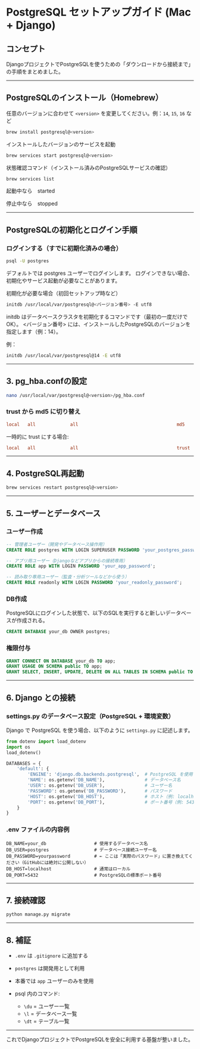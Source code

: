 # PostgreSQL セットアップガイド (Mac + Django)

## コンセプト

DjangoプロジェクトでPostgreSQLを使うための「ダウンロードから接続まで」の手順をまとめました。


---
## PostgreSQLのインストール（Homebrew）
任意のバージョンに合わせて `<version>` を変更してください。例：`14`, `15`, `16` など

```bash
brew install postgresql@<version>
```

インストールしたバージョンのサービスを起動
```bash
brew services start postgresql@<version>
```

状態確認コマンド（インストール済みのPostgreSQLサービスの確認）

```bash
brew services list
```
起動中なら　started

停止中なら　stopped


---

## PostgreSQLの初期化とログイン手順

### ログインする（すでに初期化済みの場合）

```bash
psql -U postgres
```
デフォルトでは postgres ユーザーでログインします。
ログインできない場合、初期化やサービス起動が必要なことがあります。

初期化が必要な場合（初回セットアップ時など）
```bash
initdb /usr/local/var/postgresql@<バージョン番号> -E utf8
```
initdb はデータベースクラスタを初期化するコマンドです（最初の一度だけでOK）。
<バージョン番号> には、インストールしたPostgreSQLのバージョンを指定します（例：14）。

例：
```bash
initdb /usr/local/var/postgresql@14 -E utf8
```


---

## 3. pg\_hba.confの設定

```bash
nano /usr/local/var/postgresql@<version>/pg_hba.conf
```

### trust から md5 に切り替え

```conf
local   all             all                                     md5
```

一時的に trust にする場合:

```conf
local   all             all                                     trust
```

---

## 4. PostgreSQL再起動

```bash
brew services restart postgresql@<version>
```

---

## 5. ユーザーとデータベース

### ユーザー作成

```sql
-- 管理者ユーザー（開発やデータベース操作用）
CREATE ROLE postgres WITH LOGIN SUPERUSER PASSWORD 'your_postgres_password';

-- アプリ用ユーザー（Djangoなどアプリからの接続専用）
CREATE ROLE app WITH LOGIN PASSWORD 'your_app_password';

-- 読み取り専用ユーザー（監査・分析ツールなどから使う）
CREATE ROLE readonly WITH LOGIN PASSWORD 'your_readonly_password';
```

### DB作成
PostgreSQLにログインした状態で、以下のSQLを実行すると新しいデータベースが作成される。

```sql
CREATE DATABASE your_db OWNER postgres;
```

### 権限付与

```sql
GRANT CONNECT ON DATABASE your_db TO app;
GRANT USAGE ON SCHEMA public TO app;
GRANT SELECT, INSERT, UPDATE, DELETE ON ALL TABLES IN SCHEMA public TO app;
```

---

## 6. Django との接続


### settings.py のデータベース設定（PostgreSQL + 環境変数）
Django で PostgreSQL を使う場合、以下のように `settings.py` に記述します。

```python
from dotenv import load_dotenv
import os
load_dotenv()

DATABASES = {
    'default': {
        'ENGINE': 'django.db.backends.postgresql',  # PostgreSQL を使用
        'NAME': os.getenv('DB_NAME'),               # データベース名
        'USER': os.getenv('DB_USER'),               # ユーザー名
        'PASSWORD': os.getenv('DB_PASSWORD'),       # パスワード
        'HOST': os.getenv('DB_HOST'),               # ホスト（例: localhost）
        'PORT': os.getenv('DB_PORT'),               # ポート番号（例: 5432）
    }
}
```

### .env ファイルの内容例

```env
DB_NAME=your_db                  # 使用するデータベース名
DB_USER=postgres                 # データベース接続ユーザー名
DB_PASSWORD=yourpassword         # ← ここは「実際のパスワード」に置き換えてください（GitHubには絶対に公開しない）
DB_HOST=localhost                # 通常はローカル
DB_PORT=5432                     # PostgreSQLの標準ポート番号
```


---

## 7. 接続確認

```bash
python manage.py migrate
```

---

## 8. 補証

* `.env` は `.gitignore` に追加する
* `postgres` は開発用として利用
* 本番では `app` ユーザーのみを使用
* psql 内のコマンド:

  * `\du` = ユーザー一覧
  * `\l` = データベース一覧
  * `\dt` = テーブル一覧

---

これでDjangoプロジェクトでPostgreSQLを安全に利用する基盤が整いました。

